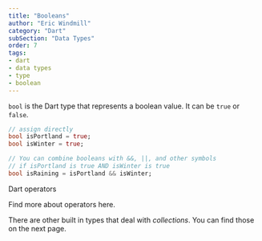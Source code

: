 ```yaml
---
title: "Booleans"
author: "Eric Windmill"
category: "Dart"
subSection: "Data Types"
order: 7
tags:
- dart
- data types
- type
- boolean
---
```


`bool` is the Dart type that represents a boolean value.  It can be `true` or `false`.

```dart
// assign directly
bool isPortland = true;
bool isWinter = true;

// You can combine booleans with &&, ||, and other symbols
// if isPortland is true AND isWinter is true
bool isRaining = isPortland && isWinter;
```

<span class="help">
<p class="figure-title">Dart operators</p>
<p>Find more about operators here.</p>
</span>

There are other built in types that deal with _collections_. You can find those on the next page. 
